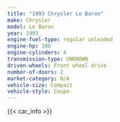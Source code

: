```yaml
---
title: "1993 Chrysler Le Baron"
make: Chrysler
model: Le Baron
year: 1993
engine-fuel-type: regular unleaded
engine-hp: 100
engine-cylinders: 4
transmission-type: UNKNOWN
driven-wheels: Front wheel drive
number-of-doors: 2
market-category: N/A
vehicle-size: Compact
vehicle-style: Coupe
---
```


{{< car_info >}}
